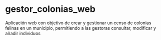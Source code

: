 # gestor_colonias_web
Aplicación web con objetivo de crear y gestionar un censo de colonias felinas en un municipio, permitiendo a las gestoras consultar, modificar y añadir individuos
